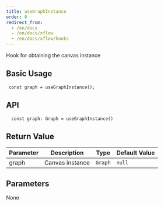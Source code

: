 ```yaml
---
title: useGraphInstance 
order: 0
redirect_from:
  - /en/docs
  - /en/docs/xflow
  - /en/docs/xflow/hooks
---
```


Hook for obtaining the canvas instance

## Basic Usage

```tsx
 const graph = useGraphInstance();
```

## API

```tsx
  const graph: Graph = useGraphInstance()
```

## Return Value

| Parameter | Description   | Type   | Default Value |
|-----------|---------------|--------|---------------|
| graph     | Canvas instance | `Graph` | `null`        |

## Parameters

None
